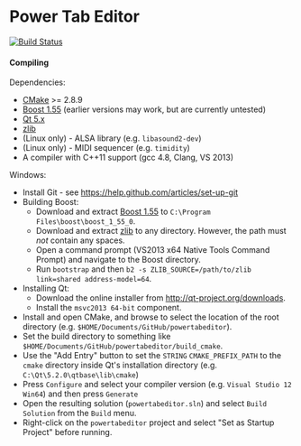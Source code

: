 # Power Tab Editor

[![Build Status](https://travis-ci.org/powertab/powertabeditor.svg?branch=master)](https://travis-ci.org/powertab/powertabeditor)

#### Compiling
Dependencies:
* [CMake](http://www.cmake.org/) >= 2.8.9
* [Boost 1.55](http://www.boost.org/) (earlier versions may work, but are currently untested)
* [Qt 5.x](http://qt-project.org/)
* [zlib](http://www.zlib.net/)
* (Linux only) - ALSA library (e.g. `libasound2-dev`)
* (Linux only) - MIDI sequencer (e.g. `timidity`)
* A compiler with C++11 support (gcc 4.8, Clang, VS 2013)

Windows:
* Install Git - see https://help.github.com/articles/set-up-git
* Building Boost:
  * Download and extract [Boost 1.55](http://www.boost.org/users/history/version_1_55_0.html) to `C:\Program Files\boost\boost_1_55_0`.
  * Download and extract [zlib](http://www.zlib.net/) to any directory. However, the path must *not* contain any spaces.
  * Open a command prompt (VS2013 x64 Native Tools Command Prompt) and navigate to the Boost directory.
  * Run `bootstrap` and then `b2 -s ZLIB_SOURCE=/path/to/zlib link=shared address-model=64`.
* Installing Qt:
  * Download the online installer from http://qt-project.org/downloads.
  * Install the `msvc2013 64-bit` component.
* Install and open CMake, and browse to select the location of the root directory (e.g. `$HOME/Documents/GitHub/powertabeditor`).
* Set the build directory to something like `$HOME/Documents/GitHub/powertabeditor/build_cmake`.
* Use the "Add Entry" button to set the `STRING` `CMAKE_PREFIX_PATH` to the `cmake` directory inside Qt's installation directory (e.g. `C:\Qt\5.2.0\qtbase\lib\cmake`)
* Press `Configure` and select your compiler version (e.g. `Visual Studio 12 Win64`) and then press `Generate`
* Open the resulting solution (`powertabeditor.sln`) and select `Build Solution` from the `Build` menu.
* Right-click on the `powertabeditor` project and select "Set as Startup Project" before running.
